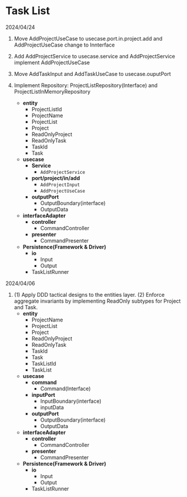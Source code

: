 # Task List &nbsp;

2024/04/24
1.  Move AddProjectUseCase to usecase.port.in.project.add and AddProjectUseCase change to Innterface

2.  Add AddProjectService to usecase.service and AddProjectService implement AddProjectUseCase

3.  Move AddTaskInput and AddTaskUseCase to usecase.ouputPort

4.  Implement Repository: ProjectListRepository(Interface) and ProjectListInMemoryRepository

    -  **entity**
        -    ProjectListId
        -    ProjectName
        -    ProjectList
        -    Project
        -    ReadOnlyProject
        -    ReadOnlyTask
        -    TaskId
        -    Task
    -  **usecase**
        -    **Service**
             -    `AddProjectService`
        -    **port/project/in/add**
             -    `AddProjectInput`
             -    `AddProjectUseCase`
        -    **outputPort**
             -    OutputBoundary(interface)
             -    OutputData
    -  **interfaceAdapter**
        -    **controller**
             -    CommandController
        -    **presenter**
             -    CommandPresenter
    -  **Persistence(Framework & Driver)**
        -    **io**
             -    Input
             -    Output
        -    TaskListRunner

2024/04/06
1.  (1) Apply DDD tactical designs to the entities layer. (2) Enforce aggregate invariants by implementing ReadOnly subtypes for Project and Task.
    -  **entity**
        -    ProjectName
        -    ProjectList
        -    Project
        -    ReadOnlyProject
        -    ReadOnlyTask
        -    TaskId
        -    Task
        -    TaskListId
        -    TaskList
    -  **usecase**
        -    **command**
             -    Command(Interface)
        -    **inputPort**
             -    InputBoundary(interface)
             -    inputData
        -    **outputPort**
             -    OutputBoundary(interface)
             -    OutputData
    -  **interfaceAdapter**
        -    **controller**
             -    CommandController
        -    **presenter**
             -    CommandPresenter
    -  **Persistence(Framework & Driver)**
        -    **io**
             -    Input
             -    Output
        -    TaskListRunner
